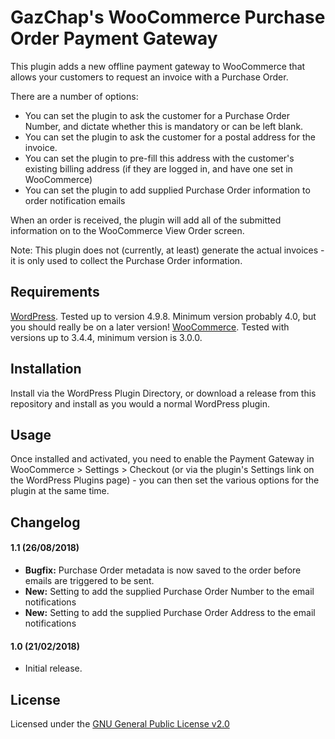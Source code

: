 # GazChap's WooCommerce Purchase Order Payment Gateway

This plugin adds a new offline payment gateway to WooCommerce that allows your customers to request an invoice with a Purchase Order.

There are a number of options:

- You can set the plugin to ask the customer for a Purchase Order Number, and dictate whether this is mandatory or can be left blank.
- You can set the plugin to ask the customer for a postal address for the invoice.
- You can set the plugin to pre-fill this address with the customer\'s existing billing address (if they are logged in, and have one set in WooCommerce)
- You can set the plugin to add supplied Purchase Order information to order notification emails

When an order is received, the plugin will add all of the submitted information on to the WooCommerce View Order screen.

Note: This plugin does not (currently, at least) generate the actual invoices - it is only used to collect the Purchase Order information.

## Requirements

[WordPress](https://wordpress.org). Tested up to version 4.9.8. Minimum version probably 4.0, but you should really be on a later version!
[WooCommerce](https://woocommerce.com). Tested with versions up to 3.4.4, minimum version is 3.0.0.

## Installation

Install via the WordPress Plugin Directory, or download a release from this repository and install as you would a normal WordPress plugin.

## Usage

Once installed and activated, you need to enable the Payment Gateway in WooCommerce > Settings > Checkout (or via the plugin's Settings link on the WordPress Plugins page) - you can then set the various options for the plugin at the same time.

## Changelog

#### 1.1 (26/08/2018)

- **Bugfix:** Purchase Order metadata is now saved to the order before emails are triggered to be sent.
- **New:** Setting to add the supplied Purchase Order Number to the email notifications
- **New:** Setting to add the supplied Purchase Order Address to the email notifications

#### 1.0 (21/02/2018)

- Initial release.

## License
Licensed under the [GNU General Public License v2.0](http://www.gnu.org/licenses/gpl-2.0.html)

